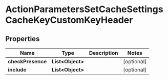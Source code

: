 # ActionParametersSetCacheSettingsCacheKeyCustomKeyHeader

## Properties
Name | Type | Description | Notes
------------ | ------------- | ------------- | -------------
**checkPresence** | **List&lt;Object&gt;** |  |  [optional]
**include** | **List&lt;Object&gt;** |  |  [optional]

